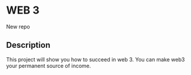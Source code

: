 # WEB 3
New repo


## Description
This project will show you how to succeed in web 3. You can make web3 your permanent source of income.
